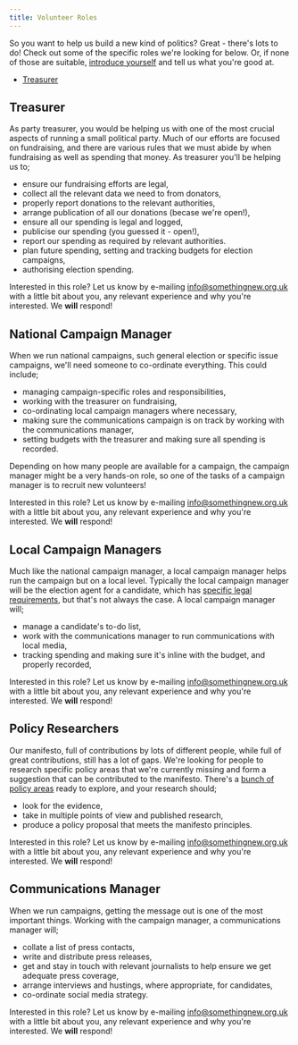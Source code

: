 ```yaml
---
title: Volunteer Roles
---
```


So you want to help us build a new kind of politics? Great - there's lots to do! Check out some of the specific roles we're looking for below. Or, if none of those are suitable, [introduce yourself](https://discourse.somethingnew.org.uk/t/introduce-yourself/31/54) and tell us what you're good at.

* [Treasurer](#treasurer)

## Treasurer

As party treasurer, you would be helping us with one of the most crucial aspects of running a small political party. Much of our efforts are focused on fundraising, and there are various rules that we must abide by when fundraising as well as spending that money. As treasurer you'll be helping us to;

* ensure our fundraising efforts are legal,
* collect all the relevant data we need to from donators,
* properly report donations to the relevant authorities,
* arrange publication of all our donations (becase we're open!),
* ensure all our spending is legal and logged,
* publicise our spending (you guessed it - open!),
* report our spending as required by relevant authorities.
* plan future spending, setting and tracking budgets for election campaigns,
* authorising election spending.

Interested in this role? Let us know by e-mailing [info@somethingnew.org.uk](mailto:info@somethingnew.org.uk) with a little bit about you, any relevant experience and why you're interested. We **will** respond!

## National Campaign Manager

When we run national campaigns, such general election or specific issue campaigns, we'll need someone to co-ordinate everything. This could include;

* managing campaign-specific roles and responsibilities,
* working with the treasurer on fundraising,
* co-ordinating local campaign managers where necessary,
* making sure the communications campaign is on track by working with the communications manager,
* setting budgets with the treasurer and making sure all spending is recorded.

Depending on how many people are available for a campaign, the campaign manager might be a very hands-on role, so one of the tasks of a campaign manager is to recruit new volunteers!

Interested in this role? Let us know by e-mailing [info@somethingnew.org.uk](mailto:info@somethingnew.org.uk) with a little bit about you, any relevant experience and why you're interested. We **will** respond!

## Local Campaign Managers

Much like the national campaign manager, a local campaign manager helps run the campaign but on a local level. Typically the local campaign manager will be the election agent for a candidate, which has [specific legal requirements](https://www.electoralcommission.org.uk/i-am-a/candidate-or-agent), but that's not always the case. A local campaign manager will;

* manage a candidate's to-do list,
* work with the communications manager to run communications with local media,
* tracking spending and making sure it's inline with the budget, and properly recorded,

Interested in this role? Let us know by e-mailing [info@somethingnew.org.uk](mailto:info@somethingnew.org.uk) with a little bit about you, any relevant experience and why you're interested. We **will** respond!

## Policy Researchers

Our manifesto, full of contributions by lots of different people, while full of great contributions, still has a lot of gaps. We're looking for people to research specific policy areas that we're currently missing and form a suggestion that can be contributed to the manifesto. There's a [bunch of policy areas](https://votebot.openpolitics.org.uk/ideas) ready to explore, and your research should;

* look for the evidence,
* take in multiple points of view and published research,
* produce a policy proposal that meets the manifesto principles.

Interested in this role? Let us know by e-mailing [info@somethingnew.org.uk](mailto:info@somethingnew.org.uk) with a little bit about you, any relevant experience and why you're interested. We **will** respond!

## Communications Manager

When we run campaigns, getting the message out is one of the most important things. Working with the campaign manager, a communications manager will;

* collate a list of press contacts,
* write and distribute press releases,
* get and stay in touch with relevant journalists to help ensure we get adequate press coverage,
* arrange interviews and hustings, where appropriate, for candidates,
* co-ordinate social media strategy.

Interested in this role? Let us know by e-mailing [info@somethingnew.org.uk](mailto:info@somethingnew.org.uk) with a little bit about you, any relevant experience and why you're interested. We **will** respond!
